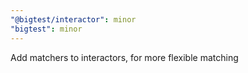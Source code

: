 ```yaml
---
"@bigtest/interactor": minor
"bigtest": minor
---
```


Add matchers to interactors, for more flexible matching
